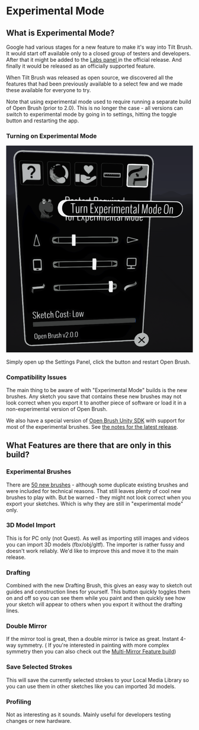 # Experimental Mode

## What is Experimental Mode?

Google had various stages for a new feature to make it's way into Tilt Brush. It would start off available only to a closed group of testers and developers. After that it might be added to the [Labs panel ](check-out-labs-or-experimental-features.md)in the official release. And finally it would be released as an officially supported feature.

When Tilt Brush was released as open source, we discovered all the features that had been previously available to a select few and we made these available for everyone to try.

Note that using experimental mode used to require running a separate build of Open Brush (prior to 2.0). This is no longer the case - all versions can switch to experimental mode by going in to settings, hitting the toggle button and restarting the app.

### Turning on Experimental Mode

![](<../.gitbook/assets/image (4).png>)

Simply open up the Settings Panel, click the button and restart Open Brush.

### Compatibility Issues

The main thing to be aware of with "Experimental Mode" builds is the new brushes. Any sketch you save that contains these new brushes may not look correct when you export it to another piece of software or load it in a non-experimental version of Open Brush.

We also have a special version of [Open Brush Unity SDK](open-brush-unity-sdk.md) with support for most of the experimental brushes. See [the notes for the latest release](https://github.com/icosa-gallery/open-brush-toolkit/releases/latest).

## What Features are there that are only in this build?

### Experimental Brushes

There are [50 new brushes](experimental-mode.md#experimental-brushes) - although some duplicate existing brushes and were included for technical reasons. That still leaves plenty of cool new brushes to play with. But be warned - they might not look correct when you export your sketches. Which is why they are still in "experimental mode" only.

### 3D Model Import

This is for PC only (not Quest). As well as importing still images and videos you can import 3D models (fbx/obj/gltf). The importer is rather fussy and doesn't work reliably. We'd like to improve this and move it to the main release.

### Drafting

Combined with the new Drafting Brush, this gives an easy way to sketch out guides and construction lines for yourself. This button quickly toggles them on and off so you can see them while you paint and then quickly see how your sketch will appear to others when you export it without the drafting lines.

### Double Mirror

If the mirror tool is great, then a double mirror is twice as great. Instant 4-way symmetry. ( If you're interested in painting with more complex symmetry then you can also check out the [Multi-Mirror Feature build](../alternate-and-experimental-builds/multi-mirror.md))

### Save Selected Strokes

This will save the currently selected strokes to your Local Media Library so you can use them in other sketches like you can imported 3d models.

### Profiling

Not as interesting as it sounds. Mainly useful for developers testing changes or new hardware.
